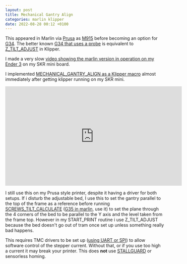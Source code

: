 ```yaml
---
layout: post
title: Mechanical Gantry Align
categories: marlin klipper
date: 2022-08-28 00:12 +0100
---
```

This appeared in Marlin via [Prusa](https://www.youtube.com/watch?v=JqH41K2vq0g&t=300s) as [M915](https://marlinfw.org/docs/gcode/M915.html) before becoming an option for [G34](https://marlinfw.org/docs/gcode/G034-mgc.html). The better known [G34 that uses a probe](https://marlinfw.org/docs/gcode/G034-zsaa.html) is equivalent to [Z_TILT_ADJUST](https://www.klipper3d.org/G-Codes.html#z_tilt_adjust) in Klipper.

I made a very slow [video showing the marlin version in operation on my Ender 3](https://youtu.be/CWfAdz4vtpY) on my SKR mini board.

I implemented [MECHANICAL_GANTRY_ALIGN as a Klipper macro](https://github.com/strayr/strayr-k-macros/blob/main/mechanical_level_tmc2209.cfg) almost immediately after getting klipper running on my SKR mini. 

<iframe width="560" height="315" src="https://www.youtube-nocookie.com/embed/aVdIeIIpUAk" title="YouTube video player" frameborder="0" allow="accelerometer; autoplay; clipboard-write; encrypted-media; gyroscope; picture-in-picture" allowfullscreen></iframe>

I still use this on my Prusa style printer, despite it having a driver for both setups. If i disturb the adjustable bed, I use this to set the gantry parallel to the top of the frame as a reference before running [SCREWS_TILT_CALCULATE](https://www.klipper3d.org/G-Codes.html#screws_tilt_calculate) ([G35 in marlin](https://marlinfw.org/docs/gcode/G035.html), use it) to set the plane through the 4 corners of the bed to be parallel to the Y axis and the level taken from the frame top. However in my START_PRINT routine i use Z_TILT_ADJUST because the bed doesn't go out of tram once set up unless something really bad happens.

This requires TMC drivers to be set up ([using UART or SPI](https://www.klipper3d.org/TMC_Drivers.html)) to allow software control of the stepper current. Without that, or if you use too high a current it may break your printer. This does **not** use [STALLGUARD](https://www.trinamic.com/technology/motor-control-technology/stallguard-and-coolstep/) or sensorless homing.






